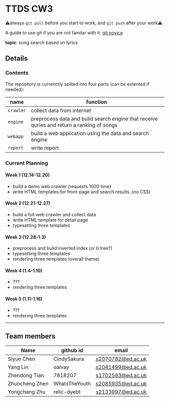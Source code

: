 # TTDS CW3

⚠️always `git pull` before you start to work, and `git push` after your work⚠️  

A guide to use git if you are not familar with it: [git novice](http://swcarpentry.github.io/git-novice/)


**topic**: song search based on lyrics

## Details

### Contents

The repository is currenctly splited into four parts (can be extented if needed):

name|function
---|---
`crawler`| collect data from internet
`engine`| preprocess data and bulid search engine that receive quries and return a ranking of songs
`webapp`| build a web application using the data and search engine
`report`| write report

### Current Planning 

#### Week 1 (12.14-12.20)

+ build a demo web crawler (requests 1000 time)
+ write HTML templates for front-page and search results. (no CSS)

#### Week 2 (12.21-12.27)

+ build a full web crawler and collect data
+ write HTML template for detail page
+ typesetting three templates

#### Week 3 (12.28-1.3)

+ preprocess and bulid inverted index (or b tree?)
+ typesetting three templates 
+ rendering three templates (overall theme)

#### Week 4 (1.4-1.10)

+ ???
+ rendering three templates

#### Week 5 (1.11-1.16)

+ ???
+ rendering three templates

---

## Team members

Name | github id | email
---|---|---
Siyue Chen | CindySakura | s2070782@ed.ac.uk
Yang Lin | oalvay | s2041499@ed.ac.uk
Zhendong Tian | 7818207 | s1702583@ed.ac.uk
Zhuocheng Zhen | WhatsTheYouth | s2085935@ed.ac.uk
Yongchang Zhu | relic-dyebt | s2133997@ed.ac.uk
